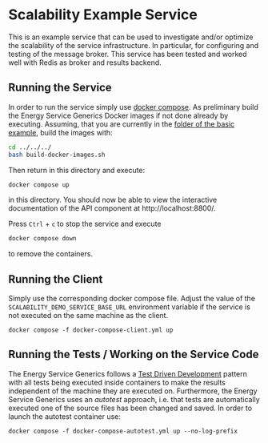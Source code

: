 # Scalability Example Service

This is an example service that can be used to investigate and/or optimize the scalability of the service infrastructure. In particular, for configuring and testing of the message broker. This service has been tested and worked well with Redis as broker and results backend.

## Running the Service 

In order to run the service simply use [docker compose](https://docs.docker.com/compose/gettingstarted/). As preliminary build the Energy Service Generics Docker images if not done already by executing. Assuming, that you are currently in the [folder of the basic example](https://github.com/fzi-forschungszentrum-informatik/energy-service-generics/tree/main/docs/examples/basic_example/), build the images with:

```bash
cd ../../../
bash build-docker-images.sh
```

Then return in this directory and execute:

```bash
docker compose up
```

in this directory. You should now be able to view the interactive documentation of the API component at http://localhost:8800/.

Press `Ctrl` + `c` to stop the service and execute

```bash
docker compose down
```

to remove the containers.

## Running the Client

Simply use the corresponding docker compose file. Adjust the value of the `SCALABILITY_DEMO_SERVICE_BASE_URL` environment variable if the service is not executed on the same machine as the client.

```
docker compose -f docker-compose-client.yml up
```

## Running the Tests / Working on the Service Code

The Energy Service Generics follows a [Test Driven Development](https://en.wikipedia.org/wiki/Test-driven_development) pattern with all tests being executed inside containers to make the results independent of the machine they are executed on. Furthermore, the Energy Service Generics uses an *autotest* approach, i.e. that tests are automatically executed one of the source files has been changed and saved. In order to launch the autotest container use:

```
docker compose -f docker-compose-autotest.yml up --no-log-prefix
```




